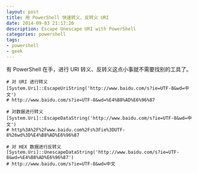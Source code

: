 ```yaml
---
layout: post
title: 用 PowerShell 快速转义、反转义 URI
date: 2014-09-03 21:17:20
description: Escape Unescape URI with PowerShell
categories: powershell
tags:
- powershell
- geek
---
```

有 PowerShell 在手，进行 URI 转义、反转义这点小事就不需要找别的工具了。

    # 对 URI 进行转义
    [System.Uri]::EscapeUriString('http://www.baidu.com/s?ie=UTF-8&wd=中文')
    # http://www.baidu.com/s?ie=UTF-8&wd=%E4%B8%AD%E6%96%87
    
    # 对数据进行转义
    [System.Uri]::EscapeDataString('http://www.baidu.com/s?ie=UTF-8&wd=中文')
    # http%3A%2F%2Fwww.baidu.com%2Fs%3Fie%3DUTF-8%26wd%3D%E4%B8%AD%E6%96%87
    
    # 对 HEX 数据进行反转义
    [System.Uri]::UnescapeDataString('http://www.baidu.com/s?ie=UTF-8&wd=%E4%B8%AD%E6%96%87')
    # http://www.baidu.com/s?ie=UTF-8&wd=中文
